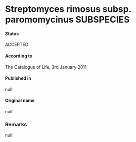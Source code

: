 # Streptomyces rimosus subsp. paromomycinus SUBSPECIES

#### Status
ACCEPTED

#### According to
The Catalogue of Life, 3rd January 2011

#### Published in
null

#### Original name
null

### Remarks
null
